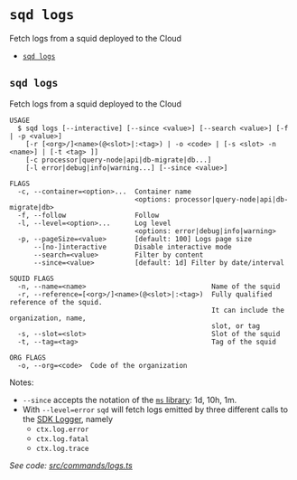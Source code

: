 `sqd logs`
==========

Fetch logs from a squid deployed to the Cloud

* [`sqd logs`](#sqd-logs-1)

## `sqd logs`

Fetch logs from a squid deployed to the Cloud

```
USAGE
  $ sqd logs [--interactive] [--since <value>] [--search <value>] [-f | -p <value>]
    [-r [<org>/]<name>(@<slot>|:<tag>) | -o <code> | [-s <slot> -n <name>] | [-t <tag> ]]
    [-c processor|query-node|api|db-migrate|db...]
    [-l error|debug|info|warning...] [--since <value>]

FLAGS
  -c, --container=<option>...  Container name
                               <options: processor|query-node|api|db-migrate|db>
  -f, --follow                 Follow
  -l, --level=<option>...      Log level
                               <options: error|debug|info|warning>
  -p, --pageSize=<value>       [default: 100] Logs page size
      --[no-]interactive       Disable interactive mode
      --search=<value>         Filter by content
      --since=<value>          [default: 1d] Filter by date/interval

SQUID FLAGS
  -n, --name=<name>                               Name of the squid
  -r, --reference=[<org>/]<name>(@<slot>|:<tag>)  Fully qualified reference of the squid.
                                                  It can include the organization, name,
                                                  slot, or tag
  -s, --slot=<slot>                               Slot of the squid
  -t, --tag=<tag>                                 Tag of the squid

ORG FLAGS
  -o, --org=<code>  Code of the organization
```

Notes:
 * `--since` accepts the notation of the [`ms` library](https://www.npmjs.com/package/ms): 1d, 10h, 1m.
 * With `--level=error` `sqd` will fetch logs emitted by three different calls to the [SDK Logger](/sdk/reference/logger), namely
   - `ctx.log.error`
   - `ctx.log.fatal`
   - `ctx.log.trace`

_See code: [src/commands/logs.ts](https://github.com/subsquid/squid-cli/tree/master/src/commands/logs.ts)_

